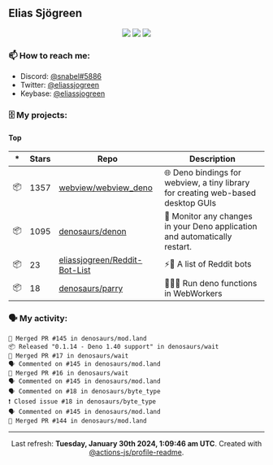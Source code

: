 ## Elias Sjögreen

<p align="center">
  <img src="https://img.shields.io/badge/🎂-dec. 2003-success" />
  <img src="https://img.shields.io/badge/🌎-Stockholm-informational" />
  <img src="https://img.shields.io/badge/👦-He/Him-informational" />
</p>

### 📫 How to reach me:

- Discord: [@snabel#5886](https://discord.com/users/267978757799673866)
- Twitter: [@eliassjogreen](https://twitter.com/eliassjogreen)
- Keybase: [@eliassjogreen](https://keybase.io/eliassjogreen)

### 🗄 My projects:

#### Top
|*|Stars|Repo|Description|
|---|---|---|---|
| 📦 | 1357 | [webview/webview_deno](https://github.com/webview/webview_deno) | 🌐 Deno bindings for webview, a tiny library for creating web-based desktop GUIs |
| 📦 | 1095 | [denosaurs/denon](https://github.com/denosaurs/denon) | 👀 Monitor any changes in your Deno application and automatically restart. |
| 📦 | 23 | [eliassjogreen/Reddit-Bot-List](https://github.com/eliassjogreen/Reddit-Bot-List) | ⚡️🤖 A list of Reddit bots |
| 📦 | 18 | [denosaurs/parry](https://github.com/denosaurs/parry) | 👷🏽‍♂️ Run deno functions in WebWorkers |

### 🗣 My activity:

```
🎉 Merged PR #145 in denosaurs/mod.land
📦 Released "0.1.14 - Deno 1.40 support" in denosaurs/wait
🎉 Merged PR #17 in denosaurs/wait
🗣 Commented on #145 in denosaurs/mod.land
🎉 Merged PR #16 in denosaurs/wait
🗣 Commented on #145 in denosaurs/mod.land
🗣 Commented on #18 in denosaurs/byte_type
❗️ Closed issue #18 in denosaurs/byte_type
🗣 Commented on #145 in denosaurs/mod.land
🎉 Merged PR #144 in denosaurs/mod.land
```

------------
<p align="center">Last refresh: <b>Tuesday, January 30th 2024, 1:09:46 am UTC</b>. Created with <a href=https://github.com/marketplace/actions/profile-readme>@actions-js/profile-readme</a>.</p>
